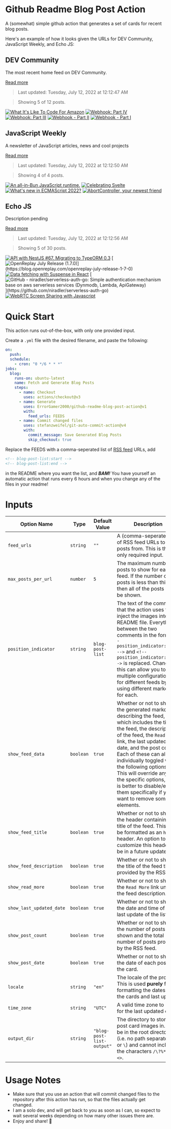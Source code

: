 # Github Readme Blog Post Action

A (somewhat) simple github action that generates a set of cards for recent blog posts.

Here's an example of how it looks given the URLs for DEV Community, JavaScript Weekly, and Echo JS:

<!-- post-list:start -->
## DEV Community

The most recent home feed on DEV Community.

[Read more](https://dev.to)
> Last updated: Tuesday, July 12, 2022 at 12:12:47 AM

> Showing 5 of 12 posts.

[![What It's Like To Code For Amazon](https://raw.githubusercontent.com/ErrorGamer2000/github-readme-blog-post-action/main/generated_files/DEV_Community/What_It's_Like_To_Code_For_Amazon.svg)](https://dev.to/bytebodger/what-its-like-to-code-for-amazon-4nke)
[![Webhook: Part IV](https://raw.githubusercontent.com/ErrorGamer2000/github-readme-blog-post-action/main/generated_files/DEV_Community/Webhook__Part_IV.svg)](https://dev.to/nasrulhazim/webhook-part-iv-760)
[![Webhook: Part III](https://raw.githubusercontent.com/ErrorGamer2000/github-readme-blog-post-action/main/generated_files/DEV_Community/Webhook__Part_III.svg)](https://dev.to/nasrulhazim/webhook-part-iii-5ed2)
[![Webhook - Part II](https://raw.githubusercontent.com/ErrorGamer2000/github-readme-blog-post-action/main/generated_files/DEV_Community/Webhook_-_Part_II.svg)](https://dev.to/nasrulhazim/webhook-part-ii-1b3)
[![Webhook - Part I](https://raw.githubusercontent.com/ErrorGamer2000/github-readme-blog-post-action/main/generated_files/DEV_Community/Webhook_-_Part_I.svg)](https://dev.to/nasrulhazim/webhook-part-i-5032)


## JavaScript Weekly

A newsletter of JavaScript articles, news and cool projects

[Read more](https://javascriptweekly.com/)
> Last updated: Tuesday, July 12, 2022 at 12:12:50 AM

> Showing 4 of 4 posts.

[![An all-in-Bun JavaScript runtime.](https://raw.githubusercontent.com/ErrorGamer2000/github-readme-blog-post-action/main/generated_files/JavaScript_Weekly/An_all-in-Bun_JavaScript_runtime..svg)](https://javascriptweekly.com/issues/597)
[![Celebrating Svelte](https://raw.githubusercontent.com/ErrorGamer2000/github-readme-blog-post-action/main/generated_files/JavaScript_Weekly/Celebrating_Svelte.svg)](https://javascriptweekly.com/issues/596)
[![What's new in ECMAScript 2022?](https://raw.githubusercontent.com/ErrorGamer2000/github-readme-blog-post-action/main/generated_files/JavaScript_Weekly/What's_new_in_ECMAScript_2022_.svg)](https://javascriptweekly.com/issues/595)
[![AbortController, your newest friend](https://raw.githubusercontent.com/ErrorGamer2000/github-readme-blog-post-action/main/generated_files/JavaScript_Weekly/AbortController__your_newest_friend.svg)](https://javascriptweekly.com/issues/594)


## Echo JS

Description pending

[Read more](
http://www.echojs.com
)
> Last updated: Tuesday, July 12, 2022 at 12:12:56 AM

> Showing 5 of 30 posts.

[![API with NestJS #67. Migrating to TypeORM 0.3](https://raw.githubusercontent.com/ErrorGamer2000/github-readme-blog-post-action/main/generated_files/_Echo_JS_/API_with_NestJS__67._Migrating_to_TypeORM_0.3.svg)](http://wanago.io/2022/07/11/api-with-nestjs-migrating-to-typeorm-0-3/)
[![OpenReplay July Release (1.7.0)](https://raw.githubusercontent.com/ErrorGamer2000/github-readme-blog-post-action/main/generated_files/_Echo_JS_/OpenReplay_July_Release_(1.7.0).svg)](https://blog.openreplay.com/openreplay-july-release-1-7-0)
[![Data fetching with Suspense in React](https://raw.githubusercontent.com/ErrorGamer2000/github-readme-blog-post-action/main/generated_files/_Echo_JS_/Data_fetching_with_Suspense_in_React.svg)](https://blog.openreplay.com/data-fetching-with-suspense-in-react)
[![GitHub - niradler/serverless-auth-go: Simple authentication mechanism base on aws serverless services (Dynmodb, Lambda, ApiGateway)](https://raw.githubusercontent.com/ErrorGamer2000/github-readme-blog-post-action/main/generated_files/_Echo_JS_/GitHub_-_niradler_serverless-auth-go__Simple_authentication_mechanism_base_on_aws_serverless_services_(Dynmodb__Lambda__ApiGateway).svg)](https://github.com/niradler/serverless-auth-go)
[![WebRTC Screen Sharing with Javascript](https://raw.githubusercontent.com/ErrorGamer2000/github-readme-blog-post-action/main/generated_files/_Echo_JS_/WebRTC_Screen_Sharing_with_Javascript.svg)](https://www.metered.ca/blog/webrtc-screen-sharing/)


<!-- post-list:end -->

# Quick Start

This action runs out-of-the-box, with only one provided input.

Create a `.yml` file with the desired filename, and paste the following:

```yml
on:
  push:
  schedule:
    - cron: "0 */6 * * *"
jobs:
  blog:
    runs-on: ubuntu-latest
    name: Fetch and Generate Blog Posts
    steps:
      - name: Checkout
        uses: actions/checkout@v3
      - name: Generate
        uses: ErrorGamer2000/github-readme-blog-post-action@v1
        with:
          feed_urls: FEEDS
      - name: Commit changed files
        uses: stefanzweifel/git-auto-commit-action@v4
        with:
          commit_message: Save Generated Blog Posts
          skip_checkout: true
```

Replace the FEEDS with a comma-seperated list of [RSS feed](https://rss.com/blog/how-do-rss-feeds-work/) URLs, add

```md
<!-- blog-post-list:start -->
<!-- blog-post-list:end -->
```

in the README where you want the list, and **_BAM!_** You have yourself an automatic action that runs every 6 hours and when you change any of the files in your readme!

# Inputs

<table>
  <thead>
    <tr>
      <th>Option Name</th>
      <th>Type</th>
      <th>Default Value</th>
      <th>Description</th>
    </tr>
  </thead>
  <tbody>
    <tr>
      <td><code>feed_urls</code></td>
      <td><code>string</code></td>
      <td><code>""</code></td>
      <td>A (comma-seperated) list of RSS feed URLs to load posts from. This is the only required input.</td>
    </tr>
    <tr>
      <td><code>max_posts_per_url</code></td>
      <td><code>number</code></td>
      <td><code>5</code></td>
      <td>The maximum number of posts to show for each feed. If the number of posts is less than this, then all of the posts will be shown.</td>
    </tr>
    <tr>
      <td><code>position_indicator</code></td>
      <td><code>string</code></td>
      <td><code>blog-post-list</code></td>
      <td>The text of the comments that the action uses to inject the images into the README file. Everything between the two comments in the form <code>&lt;!-- position_indicator:start --&gt;</code> and <code>&lt;!-- position_indicator:end --&gt;</code> is replaced. Changing this can allow you to use multiple configurations for different feeds by using different markers for each.</td>
    </tr>
    <tr>
      <td><code>show_feed_data</code></td>
      <td><code>boolean</code></td>
      <td><code>true</code></td>
      <td>Whether or not to show the generated markdown describing the feed, which includes the title of the feed, the description of the feed, the <code>Read More</code> link, the last updated date, and the post count. Each of these can also be individually toggled with the following options. This will override any of the specific options, so it is better to disable/enable them specifically if you want to remove some elements.</td>
    </tr>
    <tr>
      <td><code>show_feed_title</code></td>
      <td><code>boolean</code></td>
      <td><code>true</code></td>
      <td>Whether or not to show the header containing the title of the feed. This will be formatted as an <code>h2</code> header. An option to customize this header will be in a future update.</td>
    </tr>
    <tr>
      <td><code>show_feed_description</code></td>
      <td><code>boolean</code></td>
      <td><code>true</code></td>
      <td>Whether or not to show the title of the feed that is provided by the RSS feed.</td>
    </tr>
    <tr>
      <td><code>show_read_more</code></td>
      <td><code>boolean</code></td>
      <td><code>true</code></td>
      <td>Whether or not to show the <code>Read More</code> link under the feed description.</td>
    </tr>
    <tr>
      <td><code>show_last_updated_date</code></td>
      <td><code>boolean</code></td>
      <td><code>true</code></td>
      <td>Whether or not to show the date and time of the last update of the list.</td>
    </tr>
    <tr>
      <td><code>show_post_count</code></td>
      <td><code>boolean</code></td>
      <td><code>true</code></td>
      <td>Whether or not to show the number of posts shown and the total number of posts provided by the RSS feed.</td>
    </tr>
    <tr>
      <td><code>show_post_date</code></td>
      <td><code>boolean</code></td>
      <td><code>true</code></td>
      <td>Whether or not to show the date of each post on the card.</td>
    </tr>
    <tr>
      <td><code>locale</code></td>
      <td><code>string</code></td>
      <td><code>"en"</code></td>
      <td>The locale of the project. This is used <strong>purely</strong> for formatting the dates of the cards and last update.</td>
    </tr>
    <tr>
      <td><code>time_zone</code></td>
      <td><code>string</code></td>
      <td><code>"UTC"</code></td>
      <td>A valid time zone to use for the last updated date.</td>
    </tr>
    <tr>
      <td><code>output_dir</code></td>
      <td><code>string</code></td>
      <td><code>"blog-post-list-output"</code></td>
      <td>The directory to store the post card images in. Must be in the root directory (i.e. no path separators <code>/</code> or <code>\</code>) and cannot include the characters <code>/\?%*:|"&lt;&gt;</code>.</td>
    </tr>
<!--
    <tr>
      <td><code></code></td>
      <td><cde></cde></td>
      <td><code></code></td>
      <td></td>
    </tr>
-->
  </tbody>
</table>

# Usage Notes

- Make sure that you use an action that will commit changed files to the repository after this action has run, so that the files actually get changed.
- I am a solo dev, and will get back to you as soon as I can, so expect to wait several weeks depending on how many other issues there are.
- Enjoy and share! 🤗
